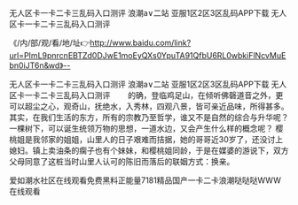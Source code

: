 无人区卡一卡二卡三乱码入口测评
浪潮a∨二站
亚服1区2区3区乱码APP下载
无人区卡一卡二卡三乱码入口测评


《/内/部/观/看/地/址👉http://www.baidu.com/link?url=PImL9pnrcnEBTZd0DJwE1moEyQXs0YpuTA91QfbU6RL0wbkiFlNcvMuEbn0iJT6n&wd》--

无人区卡一卡二卡三乱码入口测评
浪潮a∨二站
亚服1区2区3区乱码APP下载
无人区卡一卡二卡三乱码入口测评
　　的确，登临鸡足山，在倾听佛磬道音之外，更可以超尘之心，观奇山，抚绝水，入秀林，四观八景，皆可亲近品味，所得甚多。其实，在我们生活的东方，所有的宗教乃至哲学，谁又不是自然的综合与升华呢？一棵树下，可以诞生统领万物的思想，一道水边，又会产生什么样的概念呢？
樱桃姐是我邻家的姐姐，山里人的日子艰难而拮据，她的哥哥近30岁了，还没讨上媳妇。镇上卖油条的瘸子也有个妹妹，和樱桃姐同龄，于是在媒婆的游说下，双方父母同意了这桩当时山里人认可的陈旧而落后的联姻方式：换亲。





爱如潮水社区在线观看免费黑料正能量7181精品国产一卡二卡浪潮哒哒哒WWW在线观看
